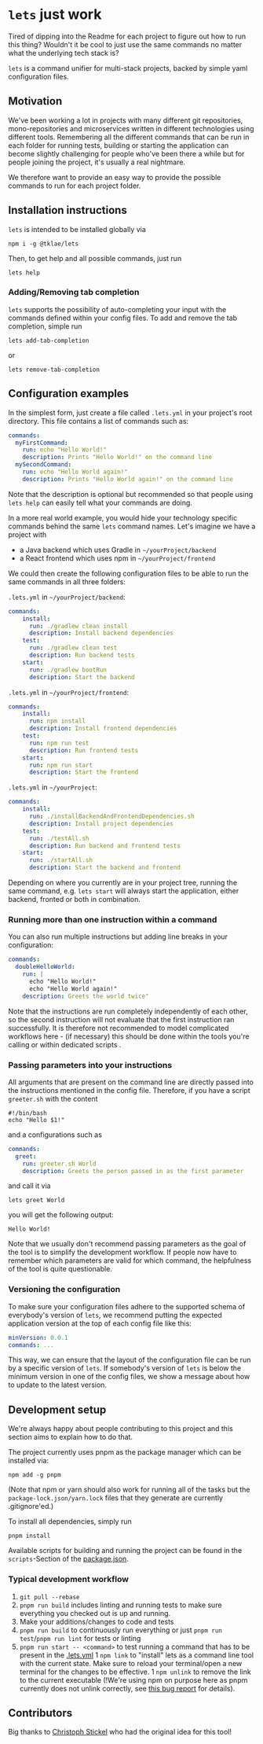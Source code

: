 # `lets` just work

Tired of dipping into the Readme for each project to figure out how to run this thing?
Wouldn't it be cool to just use the same commands no matter what the underlying tech stack is?

`lets` is a command unifier for multi-stack projects, backed by simple yaml configuration files.

## Motivation
We've been working a lot in projects with many different git repositories, mono-repositories 
and microservices written in different technologies using different tools.
Remembering all the different commands that can be run in each folder for running tests, 
building or starting the application can become slightly challenging for people who've been 
there a while but for people joining the project, it's usually a real nightmare.

We therefore want to provide an easy way to provide the possible commands to run for each project
folder.

## Installation instructions
`lets` is intended to be installed globally via
```shell script
npm i -g @tklae/lets
```

Then, to get help and all possible commands, just run
```shell script
lets help
```

### Adding/Removing tab completion
`lets` supports the possibility of auto-completing your input with the commands defined within
your config files. To add and remove the tab completion, simple run
```shell script
lets add-tab-completion
```
or
```shell script
lets remove-tab-completion
```

## Configuration examples
In the simplest form, just create a file called `.lets.yml` in your project's root directory.
This file contains a list of commands such as:

```yaml
commands:
  myFirstCommand:
    run: echo "Hello World!"
    description: Prints "Hello World!" on the command line
  mySecondCommand:
    run: echo "Hello World again!"
    description: Prints "Hello World again!" on the command line
```
Note that the description is optional but recommended so that people using `lets help` can easily 
tell what your commands are doing.

In a more real world example, you would hide your technology specific commands behind the same
`lets` command names. Let's imagine we have a project with 
- a Java backend which uses Gradle in `~/yourProject/backend`
- a React frontend which uses npm in `~/yourProject/frontend`

We could then create the following configuration files to be able to run the same commands
in all three folders:

`.lets.yml` in `~/yourProject/backend`:
```yaml
commands:
    install:
      run: ./gradlew clean install
      description: Install backend dependencies
    test:
      run: ./gradlew clean test
      description: Run backend tests
    start:
      run: ./gradlew bootRun
      description: Start the backend
```

`.lets.yml` in `~/yourProject/frontend`:
```yaml
commands:
    install:
      run: npm install
      description: Install frontend dependencies
    test:
      run: npm run test
      description: Run frontend tests
    start:
      run: npm run start
      description: Start the frontend
```

`.lets.yml` in `~/yourProject`:
```yaml
commands:
    install:
      run: ./installBackendAndFrontendDependencies.sh
      description: Install project dependencies
    test:
      run: ./testAll.sh
      description: Run backend and frontend tests
    start:
      run: ./startAll.sh
      description: Start the backend and frontend
```

Depending on where you currently are in your project tree, running the same command, e.g. 
`lets start` will always start the application, either backend, fronted or both in combination.

### Running more than one instruction within a command
You can also run multiple instructions but adding line breaks in your configuration:
```yaml
commands:
  doubleHelloWorld:
    run: |
      echo "Hello World!"
      echo "Hello World again!"
    description: Greets the world twice"
```
Note that the instructions are run completely independently of each other, so the second
instruction will not evaluate that the first instruction ran successfully. It is therefore
not recommended to model complicated workflows here - (if necessary) this should be done
within the tools you're calling or within dedicated scripts .

### Passing parameters into your instructions
All arguments that are present on the command line are directly passed into the instructions
mentioned in the config file. Therefore, if you have a script `greeter.sh` with the content
```shell script
#!/bin/bash
echo "Hello $1!"
```
and a configurations such as 
```yaml
commands:
  greet:
    run: greeter.sh World
    description: Greets the person passed in as the first parameter
```
and call it via
```
lets greet World
```
you will get the following output:
```
Hello World!
```
Note that we usually don't recommend passing parameters as the goal of the tool is to
simplify the development workflow. If people now have to remember which parameters are
valid for which command, the helpfulness of the tool is quite questionable.

### Versioning the configuration
To make sure your configuration files adhere to the supported schema of everybody's version of `lets`, 
we recommend putting the expected application version at the top of each config file like this:
```yaml
minVersion: 0.0.1
commands: ...
```
This way, we can ensure that the layout of the configuration file can be run by a specific version
of `lets`. If somebody's version of `lets` is below the minimum version in one of the config files,
we show a message about how to update to the latest version.

## Development setup
We're always happy about people contributing to this project and this section aims to explain
how to do that.

The project currently uses pnpm as the package manager which can be installed via:
```
npm add -g pnpm
```
(Note that npm or yarn should also work for running all of the tasks but the 
`package-lock.json/yarn.lock` files that they generate are currently .gitignore'ed.)

To install all dependencies, simply run 
```
pnpm install
```

Available scripts for building and running the project can be found in the `scripts`-Section
of the [package.json](./package.json).

### Typical development workflow

1. `git pull --rebase`
1. `pnpm run build` includes linting and running tests to make sure everything you 
checked out is up and running.
1. Make your additions/changes to code and tests
1. `pnpm run build` to continuously run everything or just `pnpm run test`/`pnpm run lint` 
for tests or linting
1. `pnpm run start -- <command>` to test running a command that has to be present in the
[.lets.yml](./.lets.yml)
1 `npm link` to "install" lets as a command line tool with the current state. Make sure to
reload your terminal/open a new terminal for the changes to be effective.
1 `npm unlink` to remove the link to the current executable (!We're using npm on purpose here as
pnpm currently does not unlink correctly, see [this bug report](https://github.com/pnpm/pnpm/issues/1584) for details).

## Contributors
Big thanks to [Christoph Stickel](https://github.com/mixer2) who had the original
idea for this tool!
